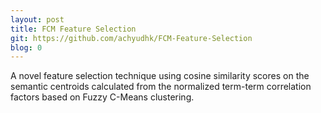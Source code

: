 ```yaml
---
layout: post
title: FCM Feature Selection
git: https://github.com/achyudhk/FCM-Feature-Selection
blog: 0
---
```


A novel feature selection technique using cosine similarity scores on the semantic centroids calculated from the normalized term-term correlation factors based on Fuzzy C-Means clustering.